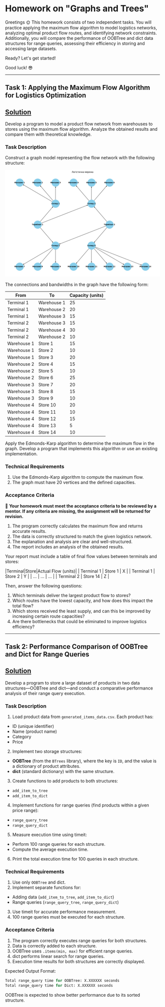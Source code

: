 # Homework on "Graphs and Trees"

Greetings 🌞
This homework consists of two independent tasks. You will practice applying the maximum flow algorithm to model logistics networks, analyzing optimal product flow routes, and identifying network constraints. Additionally, you will compare the performance of OOBTree and dict data structures for range queries, assessing their efficiency in storing and accessing large datasets.

Ready? Let's get started!

Good luck! 😎

***

## Task 1: Applying the Maximum Flow Algorithm for Logistics Optimization

## [Solution](./task_01.md)

Develop a program to model a product flow network from warehouses to stores using the maximum flow algorithm. Analyze the obtained results and compare them with theoretical knowledge.

### Task Description

Construct a graph model representing the flow network with the following structure:

![asd](./assets/task.png)

The connections and bandwidths in the graph have the following form:

|From|To|Capacity (units)|
| -- | -- | -- |
| Terminal 1 | Warehouse 1 | 25 |
| Terminal 1 | Warehouse 2 | 20 |
| Terminal 1 | Warehouse 3 | 15 |
| Terminal 2 | Warehouse 3 | 15 |
| Terminal 2 | Warehouse 4 | 30 |
| Terminal 2 | Warehouse 2 | 10 |
| Warehouse 1 | Store 1 | 15 |
| Warehouse 1 | Store 2 | 10 |
| Warehouse 1 | Store 3 | 20 |
| Warehouse 2 | Store 4 | 15 |
| Warehouse 2 | Store 5 | 10 |
| Warehouse 2 | Store 6 | 25 |
| Warehouse 3 | Store 7 | 20 |
| Warehouse 3 | Store 8 | 15 |
| Warehouse 3 | Store 9 | 10 |
| Warehouse 4 | Store 10 | 20 |
| Warehouse 4 | Store 11 | 10 |
| Warehouse 4 | Store 12 | 15 |
| Warehouse 4 | Store 13 | 5 |
| Warehouse 4 | Store 14 | 10 |

Apply the Edmonds-Karp algorithm to determine the maximum flow in the graph. Develop a program that implements this algorithm or use an existing implementation.

### Technical Requirements

1. Use the Edmonds-Karp algorithm to compute the maximum flow.
2. The graph must have 20 vertices and the defined capacities.

### Acceptance Criteria

📌 **Your homework must meet the acceptance criteria to be reviewed by a mentor. If any criteria are missing, the assignment will be returned for revision.**

1. The program correctly calculates the maximum flow and returns accurate results.
2. The data is correctly structured to match the given logistics network.
3. The explanation and analysis are clear and well-structured.
4. The report includes an analysis of the obtained results.

Your report must include a table of final flow values between terminals and stores:

|Terminal|Store|Actual Flow (units)|
| Terminal 1 | Store 1 | X |
| Terminal 1 | Store 2 | Y |
| ... | ... | ... |
| Terminal 2 | Store 14 | Z |

Then, answer the following questions:

1. Which terminals deliver the largest product flow to stores?
2. Which routes have the lowest capacity, and how does this impact the total flow?
3. Which stores received the least supply, and can this be improved by increasing certain route capacities?
4. Are there bottlenecks that could be eliminated to improve logistics efficiency?

***

## Task 2: Performance Comparison of OOBTree and Dict for Range Queries

## [Solution](./task_02.md)

Develop a program to store a large dataset of products in two data structures—OOBTree and dict—and conduct a comparative performance analysis of their range query execution.

### Task Description

1. Load product data from `generated_items_data.csv`. Each product has:

- ID (unique identifier)
- Name (product name)
- Category
- Price

2. Implement two storage structures:

- **OOBTree** (from the `BTrees` library), where the key is `ID`, and the value is a dictionary of product attributes.
- **dict** (standard dictionary) with the same structure.

3. Create functions to add products to both structures:

- `add_item_to_tree`
- `add_item_to_dict`

4. Implement functions for range queries (find products within a given price range):

- `range_query_tree`
- `range_query_dict`

5. Measure execution time using timeit:

- Perform 100 range queries for each structure.
- Compute the average execution time.

6. Print the total execution time for 100 queries in each structure.

### Technical Requirements

1. Use only `OOBTree` and dict.
2. Implement separate functions for:
  - Adding data (`add_item_to_tree`, `add_item_to_dict`)
  - Range queries (`range_query_tree`, `range_query_dict`)
3. Use timeit for accurate performance measurement.
4. 100 range queries must be executed for each structure.

### Acceptance Criteria

1. The program correctly executes range queries for both structures.
2. Data is correctly added to each structure.
3. OOBTree uses `.items(min, max)` for efficient range queries.
4. dict performs linear search for range queries.
5. Execution time results for both structures are correctly displayed.

Expected Output Format:
```python
Total range_query time for OOBTree: X.XXXXXX seconds
Total range_query time for Dict: X.XXXXXX seconds
```
OOBTree is expected to show better performance due to its sorted structure.

